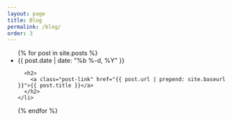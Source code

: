 ```yaml
---
layout: page
title: Blog
permalink: /blog/
order: 3
---
```


<!-- <h1 class="page-heading">Posts</h1> -->

<ul class="post-list">
  {% for post in site.posts %}
  <!-- {% for post in site.categories.blog %} -->
    <li>
      <span class="post-meta">{{ post.date | date: "%b %-d, %Y" }}</span>

      <h2>
        <a class="post-link" href="{{ post.url | prepend: site.baseurl }}">{{ post.title }}</a>
      </h2>
    </li>
  {% endfor %}
</ul>

<!-- <p class="rss-subscribe">subscribe <a href="{{ "/feed.xml" | prepend: site.baseurl }}">via RSS</a></p> -->

